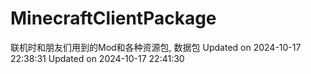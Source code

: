 # MinecraftClientPackage
联机时和朋友们用到的Mod和各种资源包, 数据包
Updated on 2024-10-17 22:38:31
Updated on 2024-10-17 22:41:30
